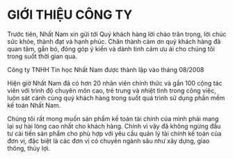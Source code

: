 # GIỚI THIỆU CÔNG TY

Trước tiên, Nhất Nam xin gửi tới Quý khách hàng lời chào trân trọng, lời chúc sức khỏe, thành đạt và hạnh phúc. Chân thành cảm ơn quý khách hàng đã quan tâm, gắn bó, đóng góp ý kiến và dành tình cảm ưu ái cho chúng tôi trong suốt thời gian qua.

Công ty TNHH Tin học Nhất Nam được thành lập vào tháng 08/2008

Hiện giờ Nhất Nam đã có hơn 20 nhân viên chính thức và gần 100 cộng tác viên với trình độ chuyên môn cao, trẻ trung và nhiệt tình trong công việc, luôn sát cánh cùng quý khách hàng trong suốt quá trình sử dụng phần mềm kế toán Nhất Nam.

Chúng tôi rất mong muốn sản phẩm kế toán tài chính của mình phải mang lại sự hài lòng cao nhất cho khách hàng. Chính vì vậy đã không ngừng đầu tư cải tiến sản phẩm cho phù hợp với yêu cầu quản lý tài chính kế toán của đơn vị, đặc biệt là các đơn vị có chuyên ngành sâu như xây dựng, giao thông, thủy lợi.



